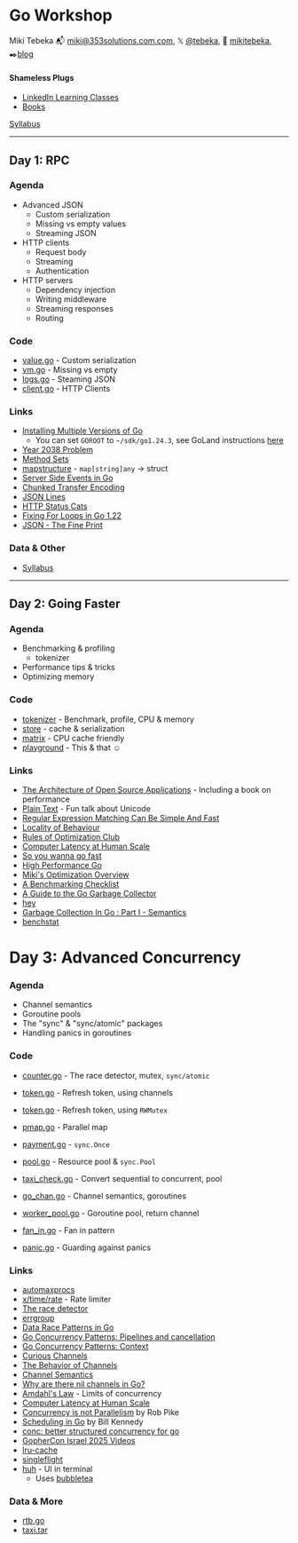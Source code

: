 # Go Workshop

Miki Tebeka
📬 [miki@353solutions.com.com](mailto:miki@353solutions.com), 𝕏 [@tebeka](https://twitter.com/tebeka), 👨 [mikitebeka](https://www.linkedin.com/in/mikitebeka/), ✒️[blog](https://www.ardanlabs.com/blog/)

#### Shameless Plugs

- [LinkedIn Learning Classes](https://www.linkedin.com/learning/instructors/miki-tebeka)
- [Books](https://pragprog.com/search/?q=miki+tebeka)

[Syllabus](_extra/syllabus.pdf)



---

## Day 1: RPC

### Agenda

- Advanced JSON
    - Custom serialization
    - Missing vs empty values
    - Streaming JSON
- HTTP clients
    - Request body
    - Streaming
    - Authentication
- HTTP servers
    - Dependency injection
    - Writing middleware
    - Streaming responses
    - Routing


### Code



- [value.go](value/value.go) - Custom serialization
- [vm.go](vm/vm.go) - Missing vs empty
- [logs.go](logs/logs.go) - Steaming JSON
- [client.go](events/client.go) - HTTP Clients

### Links

- [Installing Multiple Versions of Go](https://go.dev/doc/manage-install)
    - You can set `GOROOT` to `~/sdk/go1.24.3`, see GoLand instructions [here](https://www.jetbrains.com/help/go/create-a-project-with-go-modules-integration.html)
- [Year 2038 Problem](https://en.wikipedia.org/wiki/Year_2038_problem)
- [Method Sets](https://www.youtube.com/watch?v=Z5cvLOrWlLM)
- [mapstructure](https://pkg.go.dev/github.com/mitchellh/mapstructure#example-Decode) - `map[string]any` -> struct
- [Server Side Events in Go](https://www.freecodecamp.org/news/how-to-implement-server-sent-events-in-go/)
- [Chunked Transfer Encoding](https://en.wikipedia.org/wiki/Chunked_transfer_encoding)
- [JSON Lines](https://jsonlines.org/)
- [HTTP Status Cats](https://http.cat/)
- [Fixing For Loops in Go 1.22](https://go.dev/blog/loopvar-preview)
- [JSON - The Fine Print](https://www.ardanlabs.com/blog/2024/10/json-the-fine-print-part-1.html)

### Data & Other

- [Syllabus](_extra/syllabus.pdf)


---

## Day 2: Going Faster

### Agenda

- Benchmarking & profiling
    - tokenizer
- Performance tips & tricks
- Optimizing memory

### Code

- [tokenizer](tokenizer/) - Benchmark, profile, CPU & memory
- [store](store) - cache & serialization
- [matrix](matrix/) - CPU cache friendly
- [playground](playground/) - This & that ☺

### Links

- [The Architecture of Open Source Applications](https://aosabook.org/en/) - Including a book on performance
- [Plain Text](https://www.youtube.com/watch?v=4mRxIgu9R70) - Fun talk about Unicode
- [Regular Expression Matching Can Be Simple And Fast](https://swtch.com/~rsc/regexp/regexp1.html)
- [Locality of Behaviour](https://htmx.org/essays/locality-of-behaviour/)
- [Rules of Optimization Club](https://wiki.c2.com/?RulesOfOptimizationClub)
- [Computer Latency at Human Scale](https://twitter.com/jordancurve/status/1108475342468120576)
- [So you wanna go fast](https://www.slideshare.net/TylerTreat/so-you-wanna-go-fast-80300458)
- [High Performance Go](https://dave.cheney.net/high-performance-go-workshop/gophercon-2019.html)
- [Miki's Optimization Overview](_extra/optimize.md)
- [A Benchmarking Checklist](https://www.brendangregg.com/blog/2018-06-30/benchmarking-checklist.html)
- [A Guide to the Go Garbage Collector](https://tip.golang.org/doc/gc-guide)
- [hey](https://github.com/rakyll/hey)
- [Garbage Collection In Go : Part I - Semantics](https://www.ardanlabs.com/blog/2018/12/garbage-collection-in-go-part1-semantics.html)
- [benchstat](https://pkg.go.dev/golang.org/x/perf/cmd/benchstat)

# Day 3: Advanced Concurrency

### Agenda

- Channel semantics
- Goroutine pools
- The "sync" & "sync/atomic" packages
- Handling panics in goroutines

### Code


- [counter.go](counter/counter.go) - The race detector, mutex, `sync/atomic`
- [token.go](token_ch/token.go) - Refresh token, using channels
- [token.go](token/token.go) - Refresh token, using `RWMutex`
- [pmap.go](pmap/pmap.go) - Parallel map
- [payment.go](payment/payment.go) - `sync.Once`
- [pool.go](pool/pool.go) - Resource pool & `sync.Pool`

- [taxi_check.go](taxi_check/taxi_check.go) - Convert sequential to concurrent, pool
- [go_chan.go](go_chan/go_chan.go) - Channel semantics, goroutines
- [worker_pool.go](worker_pool/worker_pool.go) - Goroutine pool, return channel
- [fan_in.go](fan_in/fan_in.go) - Fan in pattern
- [panic.go](panic/panic.go) - Guarding against panics

### Links

- [automaxprocs](https://pkg.go.dev/go.uber.org/automaxprocs@v1.6.0/maxprocs)
- [x/time/rate](https://pkg.go.dev/golang.org/x/time/rate) - Rate limiter
- [The race detector](https://go.dev/doc/articles/race_detector)
- [errgroup](https://pkg.go.dev/golang.org/x/sync/errgroup)
- [Data Race Patterns in Go](https://eng.uber.com/data-race-patterns-in-go/)
- [Go Concurrency Patterns: Pipelines and cancellation](https://go.dev/blog/pipelines)
- [Go Concurrency Patterns: Context](https://go.dev/blog/context)
- [Curious Channels](https://dave.cheney.net/2013/04/30/curious-channels)
- [The Behavior of Channels](https://www.ardanlabs.com/blog/2017/10/the-behavior-of-channels.html)
- [Channel Semantics](https://www.353solutions.com/channel-semantics)
- [Why are there nil channels in Go?](https://medium.com/justforfunc/why-are-there-nil-channels-in-go-9877cc0b2308)
- [Amdahl's Law](https://en.wikipedia.org/wiki/Amdahl%27s_law) - Limits of concurrency
- [Computer Latency at Human Scale](https://twitter.com/jordancurve/status/1108475342468120576/photo/1)
- [Concurrency is not Parallelism](https://www.youtube.com/watch?v=cN_DpYBzKso) by Rob Pike
- [Scheduling in Go](https://www.ardanlabs.com/blog/2018/08/scheduling-in-go-part2.html) by Bill Kennedy
- [conc: better structured concurrency for go](https://github.com/sourcegraph/conc)
- [GopherCon Israel 2025 Videos](https://www.youtube.com/playlist?list=PLRM-8sTy13XvT_S1KJWZz2KOJgOt_vVVH)
- [lru-cache](https://pkg.go.dev/github.com/hashicorp/golang-lru/v2)
- [singleflight](https://pkg.go.dev/golang.org/x/sync/singleflight)
- [huh](https://github.com/charmbracelet/huh) - UI in terminal
    - Uses [bubbletea](https://github.com/charmbracelet/bubbletea)


### Data & More

- [rtb.go](_extra/rtb.go)
- [taxi.tar](https://storage.googleapis.com/353solutions/c/data/taxi.tar)
